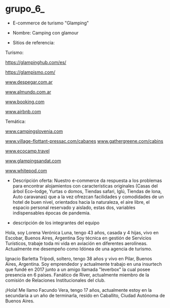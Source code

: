 # grupo_6_
* E-commerce de turismo "Glamping"
* Nombre:  Camping con glamour

* Sitios de referencia:

Turismo:

https://glampinghub.com/es/

https://glampismo.com/

www.despegar.com.ar

www.almundo.com.ar

www.booking.com

www.airbnb.com

Temática:

www.campingslovenia.com

www.village-flottant-pressac.com/cabanes
www.gathergreene.com/cabins

www.ecocamp.travel

www.glampingsandat.com

www.whitepod.com

* Descripción oferta:
Nuestro e-commerce da respuesta a los problemas para encontrar alojamientos con características originales (Casas del árbol
Eco–lodge, Yurtas o domos, Tiendas safari, Iglú, Tiendas de lona, Auto caravanas) que a la vez ofrezcan facilidades y comodidades de un hotel de buen nivel, orientados hacia la naturaleza, el aire libre, el espacio personal reservado y aislado, estas dos, variables indispensables épocas de pandemia.

* descripción de los integrantes del equipo

Hola, soy Lorena Verónica Luna, tengo 43 años, casada y 4 hijas, vivo en Escobar, Buenos Aires, Argentina
Soy técnica en gestión de Servicios Turísticos, trabaje toda mi vida en aviación en diferentes aerolíneas. Actualmente me desempeño como Idónea de una agencia de turismo.

Ignacio Barletta Trípodi, soltero, tengo 38 años y vivo en Pilar, Buenos Aires, Argentina.
Soy emprendedor y actualmente trabajo en una insurtech que fundé en 2017 junto a un amigo llamada "leverbox" la cual posee presencia en 6 países.
Fanático de River, actualmente miembro de la comisión de Relaciones Institucionales del club.

¡Hola! Me llamo Facundo Vera, tengo 17 años, actualmente estoy en la secundaria a un año de terminarla, resido en Caballito, Ciudad Autónoma de Buenos Aires.